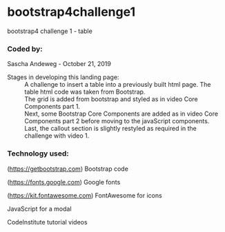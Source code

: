 # bootstrap4challenge1
bootstrap4 challenge 1 - table

### Coded by:
Sascha Andeweg - October 21, 2019

<dl>
<dt>Stages in developing this landing page:</dt>
<dd>A challenge to insert a table into a previously built html page. The table html code was taken from Bootstrap.</dd>
<dd>The grid is added from bootstrap and styled as in video Core Components part 1.</dd>
<dd>Next, some Bootstrap Core Components are added as in video Core Components part 2 before moving to the javaScript components.
<dd>Last, the callout section is slightly restyled as required in the challenge with video 1.</dd>

### Technology used:
(https://getbootstrap.com) Bootstrap code

(https://fonts.google.com) Google fonts

(https://kit.fontawesome.com) FontAwesome for icons

JavaScript for a modal

CodeInstitute tutorial videos